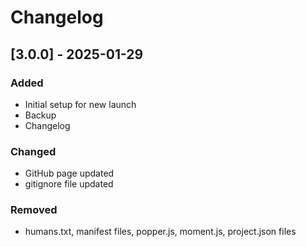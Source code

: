 # Changelog

## [3.0.0] - 2025-01-29

### Added

- Initial setup for new launch
- Backup
- Changelog


### Changed

- GitHub page updated
- gitignore file updated


### Removed

- humans.txt, manifest files, popper.js, moment.js, project.json files

